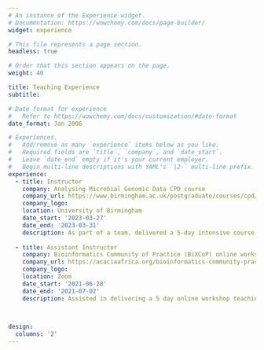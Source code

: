 ```yaml
---
# An instance of the Experience widget.
# Documentation: https://wowchemy.com/docs/page-builder/
widget: experience

# This file represents a page section.
headless: true

# Order that this section appears on the page.
weight: 40

title: Teaching Experience
subtitle:

# Date format for experience
#   Refer to https://wowchemy.com/docs/customization/#date-format
date_format: Jan 2006

# Experiences.
#   Add/remove as many `experience` items below as you like.
#   Required fields are `title`, `company`, and `date_start`.
#   Leave `date_end` empty if it's your current employer.
#   Begin multi-line descriptions with YAML's `|2-` multi-line prefix.
experience:
  - title: Instructor
    company: Analysing Microbial Genomic Data CPD course
    company_url: https://www.birmingham.ac.uk/postgraduate/courses/cpd/med/analysing-microbial-genomic-data.aspx
    company_logo: 
    location: University of Birmingham
    date_start: '2023-03-27'
    date_end: '2023-03-31'
    description: As part of a team, delivered a 5-day intensive course introducing the basics of microbial genomics with whole class teaching, demonstrations and 1-2-1 support.
    
  - title: Assistant Instructor
    company: Bioinformatics Community of Practice (BiXCoP) online workshop
    company_url: https://acaciaafrica.org/bioinformatics-community-practice/
    company_logo: 
    location: Zoom
    date_start: '2021-06-28'
    date_end: '2021-07-02'
    description: Assisted in delivering a 5 day online workshop teaching the basics of python to agricultural researchers in Africa as part of the BiXCoP programme.
    


design:
  columns: '2'
---
```

